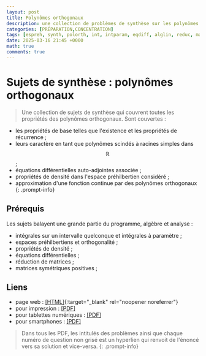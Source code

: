 ```yaml
---
layout: post
title: Polynômes orthogonaux
description: une collection de problèmes de synthèse sur les polynômes orthogonaux.
categories: [PRÉPARATION,CONCENTRATION]
tags: [espreh, synth, polorth, int, intparam, eqdiff, alglin, reduc, matpos, mines, centrale, xens]
date: 2025-03-16 21:45 +0000
math: true
comments: true
---
```


# Sujets de synthèse : polynômes orthogonaux
> Une collection de sujets de synthèse qui couvrent toutes les propriétés des polynômes orthogonaux. Sont couvertes :
- les propriétés de base telles que l'existence et les propriétés de récurrence ; 
- leurs caractère en tant que polynômes scindés à racines simples dans $$\mathbb R$$ ;
- équations différentielles auto-adjointes associée ;
- propriétés de densité dans l'espace préhilbertien considéré ;
- approximation d'une fonction continue par des polynômes orthogonaux
{: .prompt-info}

## Prérequis 
Les sujets balayent une grande partie du programme, algèbre et analyse :
- intégrales sur un intervalle quelconque et intégrales à paramètre ;
- espaces préhilbertiens et orthogonalité ;
- propriétés de densité ;
- équations différentielles ;
- réduction de matrices ;
- matrices symétriques positives ;

## Liens 
- page web : [[HTML]](https://texbouja.github.io/concentration2025/concentration2025.html){:target="_blank" rel="noopener noreferrer"}
- pour impression : [[PDF]](/cpgem/assets/pdf/polorth_print.pdf)
- pour tablettes numériques : [[PDF]](/cpgem/assets/pdf/polorth_tablet.pdf)
- pour smartphones : [[PDF]](/cpgem/assets/pdf/polorth_phone.pdf)

> Dans tous les PDF, les intitulés des problèmes ainsi que chaque numéro de question non grisé est un hyperlien qui renvoit de l'énoncé vers sa solution et vice-versa.
{: .prompt-info}

